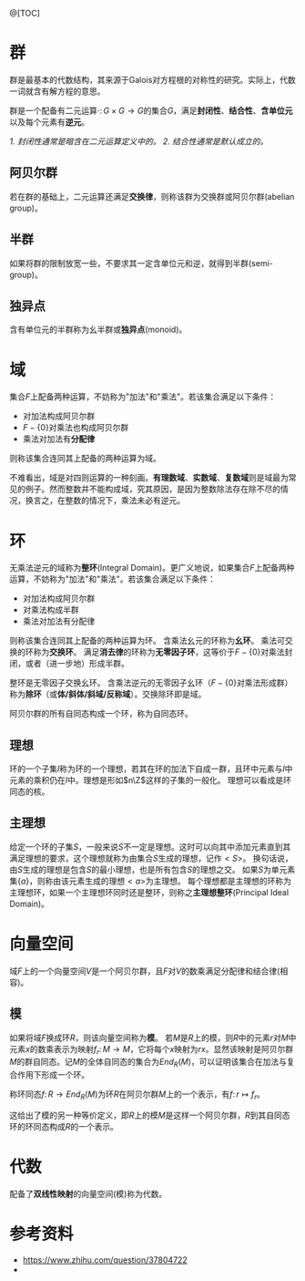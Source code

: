 @[TOC]

# 群
群是最基本的代数结构，其来源于Galois对方程根的对称性的研究。实际上，代数一词就含有解方程的意思。

群是一个配备有二元运算$\cdot \colon G \times G \to G$的集合$G$，满足**封闭性**、**结合性**、**含单位元**以及每个元素有**逆元**。

*1. 封闭性通常是暗含在二元运算定义中的。*
*2. 结合性通常是默认成立的。*

## 阿贝尔群
若在群的基础上，二元运算还满足**交换律**，则称该群为交换群或阿贝尔群(abelian group)。
## 半群
如果将群的限制放宽一些，不要求其一定含单位元和逆，就得到半群(semi-group)。
## 独异点
含有单位元的半群称为幺半群或**独异点**(monoid)。

# 域
集合$F$上配备两种运算，不妨称为"加法"和"乘法"。若该集合满足以下条件：

- 对加法构成阿贝尔群
- $F - \{0\}$对乘法也构成阿贝尔群
- 乘法对加法有**分配律**

则称该集合连同其上配备的两种运算为域。

不难看出，域是对四则运算的一种刻画。**有理数域**、**实数域**、**复数域**则是域最为常见的例子。然而整数并不能构成域，究其原因，是因为整数除法存在除不尽的情况，换言之，在整数的情况下，乘法未必有逆元。

# 环
无乘法逆元的域称为**整环**(Integral Domain)。更广义地说，如果集合$F$上配备两种运算，不妨称为"加法"和"乘法"。若该集合满足以下条件：

- 对加法构成阿贝尔群
- 对乘法构成半群
- 乘法对加法有分配律

则称该集合连同其上配备的两种运算为环。
含乘法幺元的环称为**幺环**。
乘法可交换的环称为**交换环**。
满足**消去律**的环称为**无零因子环**，这等价于$F - \{0\}$对乘法封闭，或者（进一步地）形成半群。

整环是无零因子交换幺环。
含乘法逆元的无零因子幺环（$F - \{0\}$对乘法形成群）称为**除环**（或**体/斜体/斜域/反称域**）。交换除环即是域。

阿贝尔群的所有自同态构成一个环，称为自同态环。
## 理想
环的一个子集$I$称为环的一个理想，若其在环的加法下自成一群，且环中元素与$I$中元素的乘积仍在$I$中。理想是形如$n\Z$这样的子集的一般化。
理想可以看成是环同态的核。

## 主理想
给定一个环的子集$S$，一般来说$S$不一定是理想。这时可以向其中添加元素直到其满足理想的要求，这个理想就称为由集合$S$生成的理想，记作$<S>$。
换句话说，由$S$生成的理想是包含$S$的最小理想，也是所有包含$S$的理想之交。
如果$S$为单元素集$\{a\}$，则称由该元素生成的理想$<a>$为主理想。
每个理想都是主理想的环称为主理想环，如果一个主理想环同时还是整环，则称之**主理想整环**(Principal Ideal Domain)。

# 向量空间
域$F$上的一个向量空间$V$是一个阿贝尔群，且$F$对$V$的数乘满足分配律和结合律(相容)。

## 模
如果将域$F$换成环$R$，则该向量空间称为**模**。
若$M$是$R$上的模，则$R$中的元素$r$对$M$中元素$x$的数乘表示为映射$f_r\colon M \to M$，它将每个$x$映射为$rx$。显然该映射是阿贝尔群$M$的群自同态。记$M$的全体自同态的集合为$End_R(M)$，可以证明该集合在加法与复合作用下形成一个环。

称环同态$f\colon R \to End_R(M)$为环$R$在阿贝尔群$M$上的一个表示，有$f\colon r \mapsto f_r$。

这给出了模的另一种等价定义，即$R$上的模$M$是这样一个阿贝尔群，$R$到其自同态环的环同态构成$R$的一个表示。

# 代数
配备了**双线性映射**的向量空间(模)称为代数。

# 参考资料
- https://www.zhihu.com/question/37804722
- 
